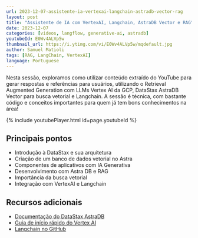 ```yaml
---
url: 2023-12-07-assistente-ia-vertexai-langchain-astradb-vector-rag
layout: post
title: "Assistente de IA com VertexAI, Langchain, AstraDB Vector e RAG"
date: 2023-12-07
categories: [videos, langflow, generative-ai, astradb]
youtubeId: E0Wv4ALVp5w
thumbnail_url: https://i.ytimg.com/vi/E0Wv4ALVp5w/mqdefault.jpg
author: Samuel Matioli
tags: [RAG, LangChain, VertexAI]
language: Portuguese
---
```


Nesta sessão, exploramos como utilizar conteúdo extraído do YouTube para gerar respostas e referências para usuários, utilizando o Retrieval Augmented Generation com LLMs Vertex AI da GCP, DataStax AstraDB Vector para busca vetorial e Langchain. A sessão é técnica, com bastante código e conceitos importantes para quem já tem bons conhecimentos na área!

{% include youtubePlayer.html id=page.youtubeId  %}

## Principais pontos

- Introdução à DataStax e sua arquitetura
- Criação de um banco de dados vetorial no Astra
- Componentes de aplicativos com IA Generativa
- Desenvolvimento com Astra DB e RAG
- Importância da busca vetorial
- Integração com VertexAI e Langchain

## Recursos adicionais

- [Documentação do DataStax AstraDB](https://www.datastax.com/)
- [Guia de início rápido do Vertex AI](https://cloud.google.com/vertex-ai/docs/start)
- [Langchain no GitHub](https://github.com/langchain-ai/langchain)